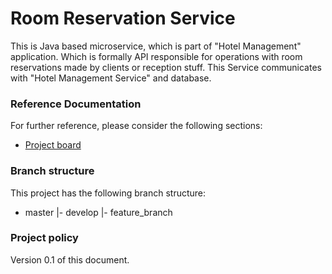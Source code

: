 # Room Reservation Service

This is Java based microservice, which is part of "Hotel Management" application.
Which is formally API responsible for operations with room reservations made by clients or reception stuff.
This Service communicates with "Hotel Management Service" and database.

### Reference Documentation
For further reference, please consider the following sections:

* [Project board](https://github.com/users/michalbednarczyk1993/projects/7/views/1)

### Branch structure
This project has the following branch structure:

- master
 |- develop
  |- feature_branch

### Project policy
Version 0.1 of this document.
